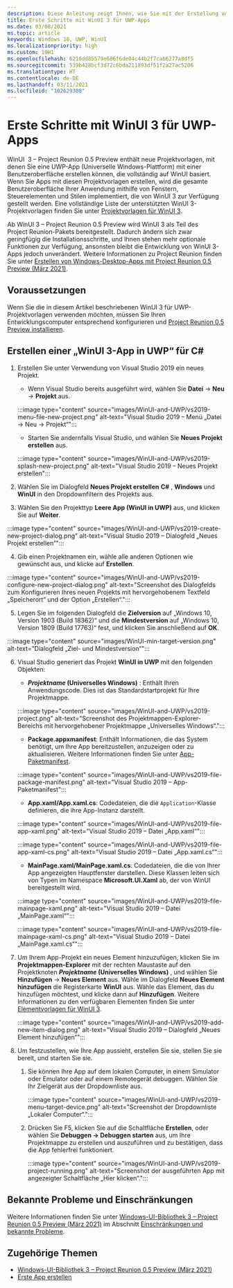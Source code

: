 ```yaml
---
description: Diese Anleitung zeigt Ihnen, wie Sie mit der Erstellung von UWP-Apps mit einer WinUI 3-Benutzeroberfläche beginnen können.
title: Erste Schritte mit WinUI 3 für UWP-Apps
ms.date: 03/08/2021
ms.topic: article
keywords: Windows 10, UWP, WinUI
ms.localizationpriority: high
ms.custom: 19H1
ms.openlocfilehash: 6216dd85579e606f6de04c44b2f7cab6277a8df5
ms.sourcegitcommit: 539b428bcf3d72c6bda211893df51f2a27ac5206
ms.translationtype: HT
ms.contentlocale: de-DE
ms.lasthandoff: 03/11/2021
ms.locfileid: "102629308"
---
```

# <a name="get-started-with-winui-3-for-uwp-apps"></a>Erste Schritte mit WinUI 3 für UWP-Apps

WinUI  3 – Project Reunion 0.5 Preview enthält neue Projektvorlagen, mit denen Sie eine UWP-App (Universelle Windows-Plattform) mit einer Benutzeroberfläche erstellen können, die vollständig auf WinUI basiert. Wenn Sie Apps mit diesen Projektvorlagen erstellen, wird die gesamte Benutzeroberfläche Ihrer Anwendung mithilfe von Fenstern, Steuerelementen und Stilen implementiert, die von WinUI 3 zur Verfügung gestellt werden. Eine vollständige Liste der unterstützten WinUI 3-Projektvorlagen finden Sie unter [Projektvorlagen für WinUI 3](index.md#project-templates-for-winui-3).

Ab WinUI 3 – Project Reunion 0.5 Preview wird WinUI 3 als Teil des Project Reunion-Pakets bereitgestellt. Dadurch ändern sich zwar geringfügig die Installationsschritte, und Ihnen stehen mehr optionale Funktionen zur Verfügung, ansonsten bleibt die Entwicklung von WinUI 3-Apps jedoch unverändert. Weitere Informationen zu Project Reunion finden Sie unter [Erstellen von Windows-Desktop-Apps mit Project Reunion 0.5 Preview (März 2021)](../../project-reunion/index.md).

## <a name="prerequisites"></a>Voraussetzungen

Wenn Sie die in diesem Artikel beschriebenen WinUI 3 für UWP-Projektvorlagen verwenden möchten, müssen Sie Ihren Entwicklungscomputer entsprechend konfigurieren und [Project Reunion 0.5 Preview installieren](../../project-reunion/index.md#set-up-your-development-environment).

## <a name="create-a-winui-3-app-in-uwp-for-c"></a>Erstellen einer „WinUI 3-App in UWP“ für C#

1. Erstellen Sie unter Verwendung von Visual Studio 2019 ein neues Projekt.
   - Wenn Visual Studio bereits ausgeführt wird, wählen Sie **Datei** -> **Neu** -> **Projekt** aus.

   :::image type="content" source="images/WinUI-and-UWP/vs2019-menu-file-new-project.png" alt-text="Visual Studio 2019 – Menü „Datei -> Neu -> Projekt“":::

   - Starten Sie andernfalls Visual Studio, und wählen Sie **Neues Projekt erstellen** aus.

   :::image type="content" source="images/WinUI-and-UWP/vs2019-splash-new-project.png" alt-text="Visual Studio 2019 – Neues Projekt erstellen":::

2. Wählen Sie im Dialogfeld **Neues Projekt erstellen** **C#** , **Windows** und **WinUI** in den Dropdownfiltern des Projekts aus.

3. Wählen Sie den Projekttyp **Leere App (WinUI in UWP)** aus, und klicken Sie auf **Weiter**.

:::image type="content" source="images/WinUI-and-UWP/vs2019-create-new-project-dialog.png" alt-text="Visual Studio 2019 – Dialogfeld „Neues Projekt erstellen“":::

4. Gib einen Projektnamen ein, wähle alle anderen Optionen wie gewünscht aus, und klicke auf **Erstellen**.

:::image type="content" source="images/WinUI-and-UWP/vs2019-configure-new-project-dialog.png" alt-text="Screenshot des Dialogfelds zum Konfigurieren Ihres neuen Projekts mit hervorgehobenem Textfeld „Speicherort“ und der Option „Erstellen“.":::

5. Legen Sie im folgenden Dialogfeld die **Zielversion** auf „Windows 10, Version 1903 (Build 18362)“ und die **Mindestversion** auf „Windows 10, Version 1809 (Build 17763)“ fest, und klicken Sie anschließend auf **OK**.

:::image type="content" source="images/WinUI-min-target-version.png" alt-text="Dialogfeld „Ziel- und Mindestversion“":::

6. Visual Studio generiert das Projekt **WinUI in UWP** mit den folgenden Objekten:

    - ***Projektname* (Universelles Windows)** : Enthält Ihren Anwendungscode. Dies ist das Standardstartprojekt für Ihre Projektmappe.

    :::image type="content" source="images/WinUI-and-UWP/vs2019-project.png" alt-text="Screenshot des Projektmappen-Explorer-Bereichs mit hervorgehobener Projektmappe „Universelles Windows“.":::

    - **Package.appxmanifest**: Enthält Informationen, die das System benötigt, um Ihre App bereitzustellen, anzuzeigen oder zu aktualisieren. Weitere Informationen finden Sie unter [App-Paketmanifest](/uwp/schemas/appxpackage/appx-package-manifest).

    :::image type="content" source="images/WinUI-and-UWP/vs2019-file-package-manifest.png" alt-text="Visual Studio 2019 – App-Paketmanifest":::

    - **App.xaml/App.xaml.cs**: Codedateien, die die `Application`-Klasse definieren, die ihre App-Instanz darstellt.

    :::image type="content" source="images/WinUI-and-UWP/vs2019-file-app-xaml.png" alt-text="Visual Studio 2019 – Datei „App.xaml“":::

    :::image type="content" source="images/WinUI-and-UWP/vs2019-file-app-xaml-cs.png" alt-text="Visual Studio 2019 – Datei „App.xaml.cs“":::

    - **MainPage.xaml/MainPage.xaml.cs**: Codedateien, die die von Ihrer App angezeigten Hauptfenster darstellen. Diese Klassen leiten sich von Typen im Namespace **Microsoft.UI.Xaml** ab, der von WinUI bereitgestellt wird.

    :::image type="content" source="images/WinUI-and-UWP/vs2019-file-mainpage-xaml.png" alt-text="Visual Studio 2019 – Datei „MainPage.xaml“":::

    :::image type="content" source="images/WinUI-and-UWP/vs2019-file-mainpage-xaml-cs.png" alt-text="Visual Studio 2019 – Datei „MainPage.xaml.cs“":::

7. Um Ihrem App-Projekt ein neues Element hinzuzufügen, klicken Sie im **Projektmappen-Explorer** mit der rechten Maustaste auf den Projektknoten ***Projektname* (Universelles Windows)** , und wählen Sie **Hinzufügen** -> **Neues Element** aus. Wähle im Dialogfeld **Neues Element hinzufügen** die Registerkarte **WinUI** aus. Wähle das Element, das du hinzufügen möchtest, und klicke dann auf **Hinzufügen**. Weitere Informationen zu den verfügbaren Elementen finden Sie unter [Elementvorlagen für WinUI 3](index.md#item-templates-for-winui-3).

    :::image type="content" source="images/WinUI-and-UWP/vs2019-add-new-item-dialog.png" alt-text="Visual Studio 2019 – Dialogfeld „Neues Element hinzufügen“":::

8. Um festzustellen, wie Ihre App aussieht, erstellen Sie sie, stellen Sie sie bereit, und starten Sie sie.

    1. Sie können Ihre App auf dem lokalen Computer, in einem Simulator oder Emulator oder auf einem Remotegerät debuggen. Wählen Sie Ihr Zielgerät aus der Dropdownliste aus.

        :::image type="content" source="images/WinUI-and-UWP/vs2019-menu-target-device.png" alt-text="Screenshot der Dropdownliste „Lokaler Computer“.":::

    1. Drücken Sie F5, klicken Sie auf die Schaltfläche **Erstellen**, oder wählen Sie **Debuggen -> Debuggen starten** aus, um Ihre Projektmappe zu erstellen und auszuführen und zu bestätigen, dass die App fehlerfrei funktioniert.

        :::image type="content" source="images/WinUI-and-UWP/vs2019-project-running.png" alt-text="Screenshot der ausgeführten App mit angezeigter Schaltfläche „Hier klicken“.":::

## <a name="known-issues-and-limitations"></a>Bekannte Probleme und Einschränkungen

Weitere Informationen finden Sie unter [Windows-UI-Bibliothek 3 – Project Reunion 0.5 Preview (März 2021)](index.md) im Abschnitt [Einschränkungen und bekannte Probleme](index.md#limitations-and-known-issues).

## <a name="related-topics"></a>Zugehörige Themen

- [Windows-UI-Bibliothek 3 – Project Reunion 0.5 Preview (März 2021)](index.md)
- [Erste App erstellen](/windows/uwp/get-started/your-first-app)
